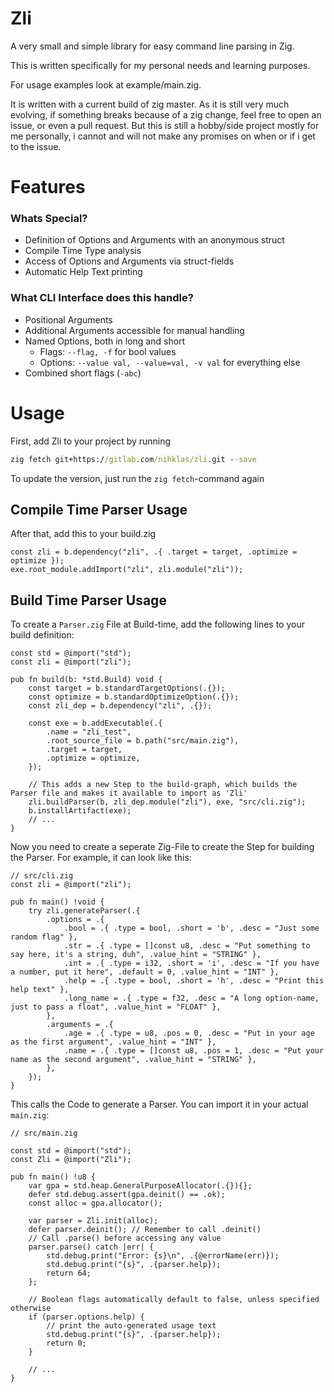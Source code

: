 # Zli

A very small and simple library for easy command line parsing in Zig.

This is written specifically for my personal needs and learning purposes.

For usage examples look at example/main.zig.

It is written with a current build of zig master. As it is still very much evolving, if something breaks because of a zig change,
feel free to open an issue, or even a pull request. But this is still a hobby/side project mostly for me personally, i cannot and
will not make any promises on when or if i get to the issue.

# Features

### Whats Special?

- Definition of Options and Arguments with an anonymous struct
- Compile Time Type analysis
- Access of Options and Arguments via struct-fields
- Automatic Help Text printing

### What CLI Interface does this handle?

- Positional Arguments
- Additional Arguments accessible for manual handling
- Named Options, both in long and short
    - Flags: `--flag, -f` for bool values
    - Options: `--value val, --value=val, -v val` for everything else
- Combined short flags (`-abc`)

# Usage

First, add Zli to your project by running

```cmd
zig fetch git+https://gitlab.com/nihklas/zli.git --save
```

To update the version, just run the `zig fetch`-command again

## Compile Time Parser Usage

After that, add this to your build.zig
```zig
const zli = b.dependency("zli", .{ .target = target, .optimize = optimize });
exe.root_module.addImport("zli", zli.module("zli"));
```

## Build Time Parser Usage

To create a `Parser.zig` File at Build-time, add the following lines to your build definition:

```zig
const std = @import("std");
const zli = @import("zli");

pub fn build(b: *std.Build) void {
    const target = b.standardTargetOptions(.{});
    const optimize = b.standardOptimizeOption(.{});
    const zli_dep = b.dependency("zli", .{});

    const exe = b.addExecutable(.{
        .name = "zli_test",
        .root_source_file = b.path("src/main.zig"),
        .target = target,
        .optimize = optimize,
    });

    // This adds a new Step to the build-graph, which builds the Parser file and makes it available to import as 'Zli'
    zli.buildParser(b, zli_dep.module("zli"), exe, "src/cli.zig");
    b.installArtifact(exe);
    // ...
}
```

Now you need to create a seperate Zig-File to create the Step for building the Parser. For example, it can look like this:

```zig
// src/cli.zig
const zli = @import("zli");

pub fn main() !void {
    try zli.generateParser(.{
        .options = .{
            .bool = .{ .type = bool, .short = 'b', .desc = "Just some random flag" },
            .str = .{ .type = []const u8, .desc = "Put something to say here, it's a string, duh", .value_hint = "STRING" },
            .int = .{ .type = i32, .short = 'i', .desc = "If you have a number, put it here", .default = 0, .value_hint = "INT" },
            .help = .{ .type = bool, .short = 'h', .desc = "Print this help text" },
            .long_name = .{ .type = f32, .desc = "A long option-name, just to pass a float", .value_hint = "FLOAT" },
        },
        .arguments = .{
            .age = .{ .type = u8, .pos = 0, .desc = "Put in your age as the first argument", .value_hint = "INT" },
            .name = .{ .type = []const u8, .pos = 1, .desc = "Put your name as the second argument", .value_hint = "STRING" },
        },
    });
}
```

This calls the Code to generate a Parser. You can import it in your actual `main.zig`:

```zig
// src/main.zig

const std = @import("std");
const Zli = @import("Zli");

pub fn main() !u8 {
    var gpa = std.heap.GeneralPurposeAllocator(.{}){};
    defer std.debug.assert(gpa.deinit() == .ok);
    const alloc = gpa.allocator();

    var parser = Zli.init(alloc);
    defer parser.deinit(); // Remember to call .deinit()
    // Call .parse() before accessing any value
    parser.parse() catch |err| {
        std.debug.print("Error: {s}\n", .{@errorName(err)});
        std.debug.print("{s}", .{parser.help});
        return 64;
    };

    // Boolean flags automatically default to false, unless specified otherwise
    if (parser.options.help) {
        // print the auto-generated usage text
        std.debug.print("{s}", .{parser.help});
        return 0;
    }

    // ...
}
```

